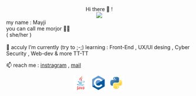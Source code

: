 <div align="center">
  Hi there 👋 !
</div>

<div id="header" align="center">
  <img src="https://media.giphy.com/media/y2mDT8Cdp7ExG/giphy.gif?cid=ecf05e47mqzu7ac81onl037341f41j23kqearhkzv4ifgtns&rid=giphy.gif&ct=g" width="500"/>
</div>
my name : Mayji <br>
you can call me morjor 🫶🏻 <br>
( she/her ) <br>



<br>
🫧 acculy I’m currently (try to ;-;) learning : Front-End , UX/UI desing , Cyber Security , Web-dev & more TT-TT

📫 reach me :  [instragram](https://www.instagram.com/mmayyiisuay/) , [mail](natchasuaysaard@gmail.com)

<div align="center">
  <img src="https://github.com/devicons/devicon/blob/master/icons/java/java-original-wordmark.svg" title="Java" alt="Java" width="40" height="40"/>&nbsp;
  <img src="https://github.com/devicons/devicon/blob/master/icons/c/c-original.svg" title="C" alt="C" width="40" height="40"/>&nbsp;
  <img src="https://github.com/devicons/devicon/blob/master/icons/python/python-original.svg" title="python" alt="python" width="40" height="40"/>&nbsp;
</div>


<!--
**mmayyiisuay/mmayyiisuay** is a ✨ _special_ ✨ repository because its `README.md` (this file) appears on your GitHub profile.

Here are some ideas to get you started:

- 🔭 I’m currently working on ...
- 🌱 I’m currently learning ...
- 👯 I’m looking to collaborate on ...
- 🤔 I’m looking for help with ...
- 💬 Ask me about ...
- 📫 How to reach me: ...
- 😄 Pronouns: ...
- ⚡ Fun fact: ...
-->
